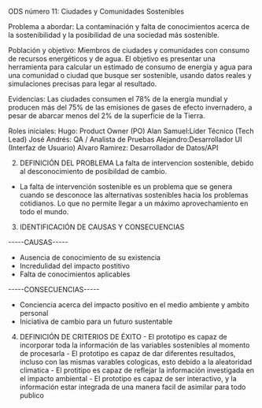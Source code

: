 ODS número 11: Ciudades y Comunidades Sostenibles

Problema a abordar: La contaminación y falta de conocimientos acerca de la sostenibilidad y la posibilidad de una sociedad más sostenible.

Población y objetivo: Miembros de ciudades y comunidades con consumo de recursos energéticos y de agua. El objetivo es presentar una herramienta para calcular un estimado de consumo de energía y agua para una comunidad o ciudad que busque ser sostenible, usando datos reales y simulaciones precisas para legar al resultado.

Evidencias: Las ciudades consumen el 78% de la energía mundial y producen más del 75% de las emisiones de gases de efecto invernadero, a pesar de abarcar menos del 2% de la superficie de la Tierra.

Roles iniciales:
Hugo: Product Owner (PO)
Alan Samuel:Líder Técnico (Tech Lead)
José Andrés: QA / Analista de Pruebas
Alejandro:Desarrollador UI (Interfaz de Usuario)
Alvaro Ramirez: Desarrollador de Datos/API

2. DEFINICIÓN DEL PROBLEMA
La falta de intervencion sostenible, debido al desconocimiento de posibildad de cambio.
 - La falta de intervención sostenible es un problema que se genera cuando se desconoce las alternativas sostenibles hacia los problemas cotidianos. Lo que no permite llegar a un máximo aprovechamiento en todo el mundo.

3. IDENTIFICACIÓN DE CAUSAS Y CONSECUENCIAS

-----CAUSAS-----
   - Ausencia de conocimiento de su existencia 
   - Incredulidad del impacto postitivo
   - Falta de conocimientos aplicables

-----CONSECUENCIAS-----
   - Conciencia acerca del impacto positivo en el medio ambiente y ambito personal
   - Iniciativa de cambio para un futuro sustentable
  
  4. DEFINICIÓN DE CRITERIOS DE ÉXITO
    - El prototipo es capaz de incorporar toda la información de las variables sostenibles al momento de procesarla
    - El prototipo es capaz de dar diferentes resultados, incluso con las mismas varables cologicas, esto debido a la aleatoridad climatica
    - El protitipo es capaz de reflejar la información investigada en el impacto ambiental
    - El prototipo es capaz de ser interactivo, y la información estar integrada de una manera facil de asimilar para todo publico
